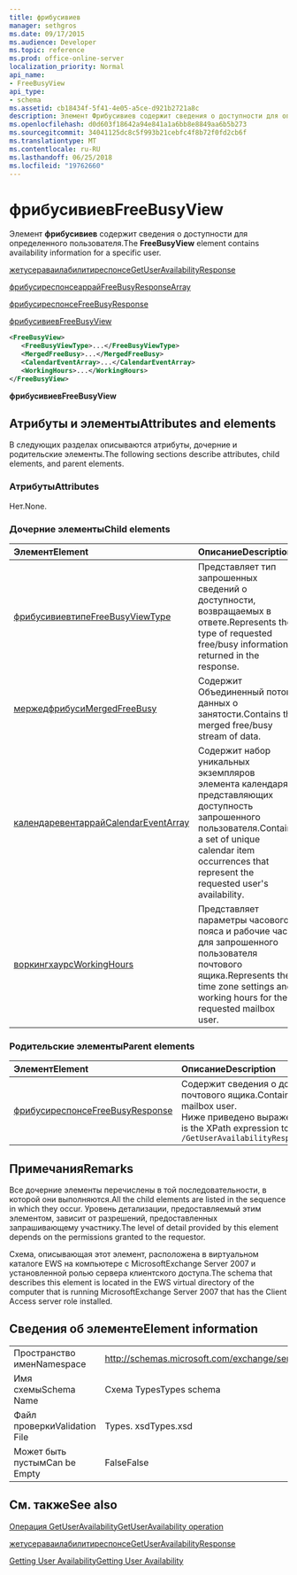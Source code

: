 ```yaml
---
title: фрибусивиев
manager: sethgros
ms.date: 09/17/2015
ms.audience: Developer
ms.topic: reference
ms.prod: office-online-server
localization_priority: Normal
api_name:
- FreeBusyView
api_type:
- schema
ms.assetid: cb18434f-5f41-4e05-a5ce-d921b2721a8c
description: Элемент Фрибусивиев содержит сведения о доступности для определенного пользователя.
ms.openlocfilehash: d0d603f18642a94e841a1a6bb8e8849aa6b5b273
ms.sourcegitcommit: 34041125dc8c5f993b21cebfc4f8b72f0fd2cb6f
ms.translationtype: MT
ms.contentlocale: ru-RU
ms.lasthandoff: 06/25/2018
ms.locfileid: "19762660"
---
```

# <a name="freebusyview"></a><span data-ttu-id="cd40e-103">фрибусивиев</span><span class="sxs-lookup"><span data-stu-id="cd40e-103">FreeBusyView</span></span>

<span data-ttu-id="cd40e-104">Элемент **фрибусивиев** содержит сведения о доступности для определенного пользователя.</span><span class="sxs-lookup"><span data-stu-id="cd40e-104">The **FreeBusyView** element contains availability information for a specific user.</span></span> 
  
[<span data-ttu-id="cd40e-105">жетусераваилабилитиреспонсе</span><span class="sxs-lookup"><span data-stu-id="cd40e-105">GetUserAvailabilityResponse</span></span>](getuseravailabilityresponse.md)
  
[<span data-ttu-id="cd40e-106">фрибусиреспонсеаррай</span><span class="sxs-lookup"><span data-stu-id="cd40e-106">FreeBusyResponseArray</span></span>](freebusyresponsearray.md)
  
[<span data-ttu-id="cd40e-107">фрибусиреспонсе</span><span class="sxs-lookup"><span data-stu-id="cd40e-107">FreeBusyResponse</span></span>](freebusyresponse.md)
  
[<span data-ttu-id="cd40e-108">фрибусивиев</span><span class="sxs-lookup"><span data-stu-id="cd40e-108">FreeBusyView</span></span>](freebusyview.md)
  
```xml
<FreeBusyView>
   <FreeBusyViewType>...</FreeBusyViewType>
   <MergedFreeBusy>...</MergedFreeBusy>
   <CalendarEventArray>...</CalendarEventArray>
   <WorkingHours>...</WorkingHours>
</FreeBusyView>
```

 <span data-ttu-id="cd40e-109">**фрибусивиев**</span><span class="sxs-lookup"><span data-stu-id="cd40e-109">**FreeBusyView**</span></span>
## <a name="attributes-and-elements"></a><span data-ttu-id="cd40e-110">Атрибуты и элементы</span><span class="sxs-lookup"><span data-stu-id="cd40e-110">Attributes and elements</span></span>

<span data-ttu-id="cd40e-111">В следующих разделах описываются атрибуты, дочерние и родительские элементы.</span><span class="sxs-lookup"><span data-stu-id="cd40e-111">The following sections describe attributes, child elements, and parent elements.</span></span>
  
### <a name="attributes"></a><span data-ttu-id="cd40e-112">Атрибуты</span><span class="sxs-lookup"><span data-stu-id="cd40e-112">Attributes</span></span>

<span data-ttu-id="cd40e-113">Нет.</span><span class="sxs-lookup"><span data-stu-id="cd40e-113">None.</span></span>
  
### <a name="child-elements"></a><span data-ttu-id="cd40e-114">Дочерние элементы</span><span class="sxs-lookup"><span data-stu-id="cd40e-114">Child elements</span></span>

|<span data-ttu-id="cd40e-115">**Элемент**</span><span class="sxs-lookup"><span data-stu-id="cd40e-115">**Element**</span></span>|<span data-ttu-id="cd40e-116">**Описание**</span><span class="sxs-lookup"><span data-stu-id="cd40e-116">**Description**</span></span>|
|:-----|:-----|
|[<span data-ttu-id="cd40e-117">фрибусивиевтипе</span><span class="sxs-lookup"><span data-stu-id="cd40e-117">FreeBusyViewType</span></span>](freebusyviewtype.md) <br/> |<span data-ttu-id="cd40e-118">Представляет тип запрошенных сведений о доступности, возвращаемых в ответе.</span><span class="sxs-lookup"><span data-stu-id="cd40e-118">Represents the type of requested free/busy information returned in the response.</span></span>  <br/> |
|[<span data-ttu-id="cd40e-119">мержедфрибуси</span><span class="sxs-lookup"><span data-stu-id="cd40e-119">MergedFreeBusy</span></span>](mergedfreebusy.md) <br/> |<span data-ttu-id="cd40e-120">Содержит Объединенный поток данных о занятости.</span><span class="sxs-lookup"><span data-stu-id="cd40e-120">Contains the merged free/busy stream of data.</span></span>  <br/> |
|[<span data-ttu-id="cd40e-121">календаревентаррай</span><span class="sxs-lookup"><span data-stu-id="cd40e-121">CalendarEventArray</span></span>](calendareventarray.md) <br/> |<span data-ttu-id="cd40e-122">Содержит набор уникальных экземпляров элемента календаря, представляющих доступность запрошенного пользователя.</span><span class="sxs-lookup"><span data-stu-id="cd40e-122">Contains a set of unique calendar item occurrences that represent the requested user's availability.</span></span>  <br/> |
|[<span data-ttu-id="cd40e-123">воркингхаурс</span><span class="sxs-lookup"><span data-stu-id="cd40e-123">WorkingHours</span></span>](workinghours-ex15websvcsotherref.md) <br/> |<span data-ttu-id="cd40e-124">Представляет параметры часового пояса и рабочие часы для запрошенного пользователя почтового ящика.</span><span class="sxs-lookup"><span data-stu-id="cd40e-124">Represents the time zone settings and working hours for the requested mailbox user.</span></span>  <br/> |
   
### <a name="parent-elements"></a><span data-ttu-id="cd40e-125">Родительские элементы</span><span class="sxs-lookup"><span data-stu-id="cd40e-125">Parent elements</span></span>

|<span data-ttu-id="cd40e-126">**Элемент**</span><span class="sxs-lookup"><span data-stu-id="cd40e-126">**Element**</span></span>|<span data-ttu-id="cd40e-127">**Описание**</span><span class="sxs-lookup"><span data-stu-id="cd40e-127">**Description**</span></span>|
|:-----|:-----|
|[<span data-ttu-id="cd40e-128">фрибусиреспонсе</span><span class="sxs-lookup"><span data-stu-id="cd40e-128">FreeBusyResponse</span></span>](freebusyresponse.md) <br/> |<span data-ttu-id="cd40e-129">Содержит сведения о доступности для одного пользователя почтового ящика.</span><span class="sxs-lookup"><span data-stu-id="cd40e-129">Contains the free/busy information for a single mailbox user.</span></span>  <br/> <span data-ttu-id="cd40e-130">Ниже приведено выражение XPath для этого элемента:</span><span class="sxs-lookup"><span data-stu-id="cd40e-130">The following is the XPath expression to this element:</span></span>  <br/>  `/GetUserAvailabilityResponse/FreeBusyResponseArray/FreeBusyResponse` <br/> |
   
## <a name="remarks"></a><span data-ttu-id="cd40e-131">Примечания</span><span class="sxs-lookup"><span data-stu-id="cd40e-131">Remarks</span></span>

<span data-ttu-id="cd40e-132">Все дочерние элементы перечислены в той последовательности, в которой они выполняются.</span><span class="sxs-lookup"><span data-stu-id="cd40e-132">All the child elements are listed in the sequence in which they occur.</span></span> <span data-ttu-id="cd40e-133">Уровень детализации, предоставляемый этим элементом, зависит от разрешений, предоставленных запрашивающему участнику.</span><span class="sxs-lookup"><span data-stu-id="cd40e-133">The level of detail provided by this element depends on the permissions granted to the requestor.</span></span>
  
<span data-ttu-id="cd40e-134">Схема, описывающая этот элемент, расположена в виртуальном каталоге EWS на компьютере с MicrosoftExchange Server 2007 и установленной ролью сервера клиентского доступа.</span><span class="sxs-lookup"><span data-stu-id="cd40e-134">The schema that describes this element is located in the EWS virtual directory of the computer that is running MicrosoftExchange Server 2007 that has the Client Access server role installed.</span></span>
  
## <a name="element-information"></a><span data-ttu-id="cd40e-135">Сведения об элементе</span><span class="sxs-lookup"><span data-stu-id="cd40e-135">Element information</span></span>

|||
|:-----|:-----|
|<span data-ttu-id="cd40e-136">Пространство имен</span><span class="sxs-lookup"><span data-stu-id="cd40e-136">Namespace</span></span>  <br/> |http://schemas.microsoft.com/exchange/services/2006/types  <br/> |
|<span data-ttu-id="cd40e-137">Имя схемы</span><span class="sxs-lookup"><span data-stu-id="cd40e-137">Schema Name</span></span>  <br/> |<span data-ttu-id="cd40e-138">Схема Types</span><span class="sxs-lookup"><span data-stu-id="cd40e-138">Types schema</span></span>  <br/> |
|<span data-ttu-id="cd40e-139">Файл проверки</span><span class="sxs-lookup"><span data-stu-id="cd40e-139">Validation File</span></span>  <br/> |<span data-ttu-id="cd40e-140">Types. xsd</span><span class="sxs-lookup"><span data-stu-id="cd40e-140">Types.xsd</span></span>  <br/> |
|<span data-ttu-id="cd40e-141">Может быть пустым</span><span class="sxs-lookup"><span data-stu-id="cd40e-141">Can be Empty</span></span>  <br/> |<span data-ttu-id="cd40e-142">False</span><span class="sxs-lookup"><span data-stu-id="cd40e-142">False</span></span>  <br/> |
   
## <a name="see-also"></a><span data-ttu-id="cd40e-143">См. также</span><span class="sxs-lookup"><span data-stu-id="cd40e-143">See also</span></span>



[<span data-ttu-id="cd40e-144">Операция GetUserAvailability</span><span class="sxs-lookup"><span data-stu-id="cd40e-144">GetUserAvailability operation</span></span>](getuseravailability-operation.md)
  
[<span data-ttu-id="cd40e-145">жетусераваилабилитиреспонсе</span><span class="sxs-lookup"><span data-stu-id="cd40e-145">GetUserAvailabilityResponse</span></span>](getuseravailabilityresponse.md)


[<span data-ttu-id="cd40e-146">Getting User Availability</span><span class="sxs-lookup"><span data-stu-id="cd40e-146">Getting User Availability</span></span>](http://msdn.microsoft.com/library/d4133fcb-9b0f-4e6b-aadf-a389da83516a%28Office.15%29.aspx)

